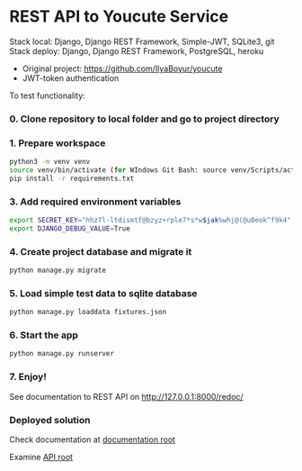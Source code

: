 # REST API to Youcute Service
Stack local: Django, Django REST Framework, Simple-JWT, SQLite3, git
Stack deploy: Django, Django REST Framework, PostgreSQL, heroku


* Original project: https://github.com/IlyaBoyur/youcute
* JWT-token authentication


To test functionality:
### 0. Clone repository to local folder and go to project directory

### 1. Prepare workspace
```bash
python3 -m venv venv
source venv/bin/activate (for WIndows Git Bash: source venv/Scripts/activate)
pip install -r requirements.txt
```

### 3. Add required environment variables
```bash
export SECRET_KEY="hhz7l-ltdismtf@bzyz+rple7*s*w$jak%whj@(@u0eok^f9k4"
export DJANGO_DEBUG_VALUE=True
```

### 4. Create project database and migrate it
```bash
python manage.py migrate
```

### 5. Load simple test data to sqlite database
```bash
python manage.py loaddata fixtures.json
```

### 6. Start the app
```bash
python manage.py runserver
```

### 7. Enjoy!
See documentation to REST API on http://127.0.0.1:8000/redoc/

### Deployed solution
Check documentation at [documentation root](https://api-youcute.herokuapp.com/redoc/)

Examine [API root](https://api-youcute.herokuapp.com/api/)
